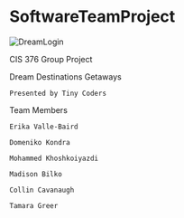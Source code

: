 # SoftwareTeamProject
![DreamLogin](https://user-images.githubusercontent.com/68307227/181505207-54712bf6-4248-4309-b8f6-9e53609c3893.png)


CIS 376 Group Project 


Dream Destinations Getaways

	Presented by Tiny Coders



Team Members 

	Erika Valle-Baird

	Domeniko Kondra

	Mohammed Khoshkoiyazdi

	Madison Bilko

	Collin Cavanaugh

	Tamara Greer
